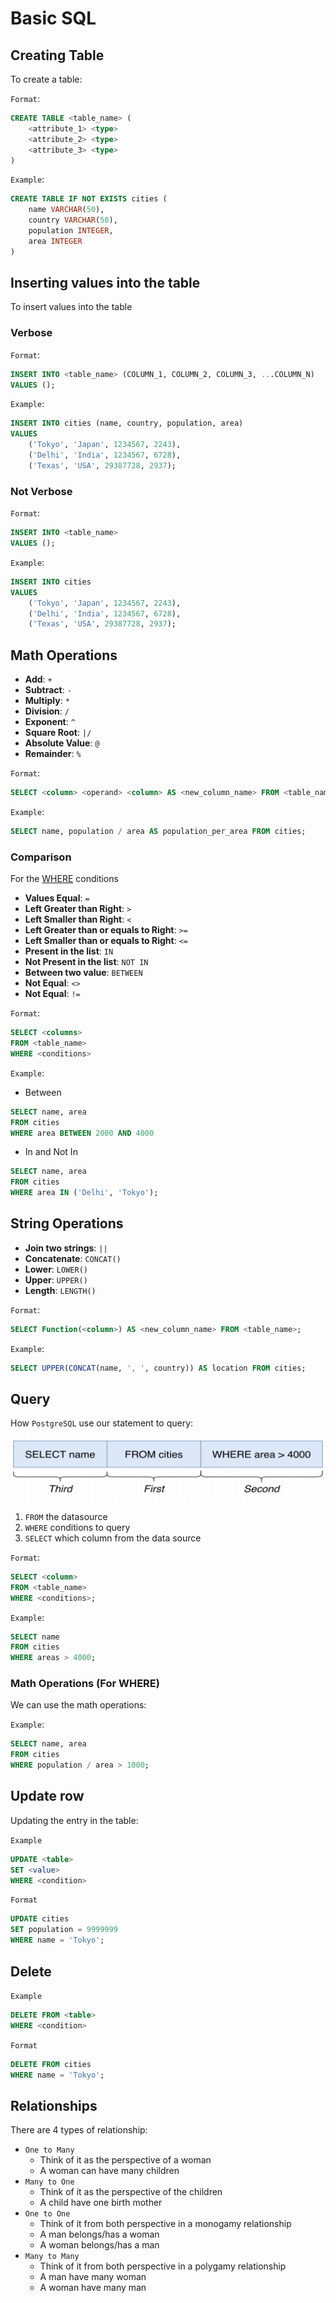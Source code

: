 # Basic SQL

## Creating Table

To create a table:

`Format`:

```sql
CREATE TABLE <table_name> (
    <attribute_1> <type>
    <attribute_2> <type>
    <attribute_3> <type>
)
```

`Example`:

```sql
CREATE TABLE IF NOT EXISTS cities (
    name VARCHAR(50),
    country VARCHAR(50),
    population INTEGER,
    area INTEGER
)
```

## Inserting values into the table

To insert values into the table

### Verbose

`Format`:

```sql
INSERT INTO <table_name> (COLUMN_1, COLUMN_2, COLUMN_3, ...COLUMN_N)
VALUES ();
```

`Example`:

```sql
INSERT INTO cities (name, country, population, area)
VALUES 
    ('Tokyo', 'Japan', 1234567, 2243),
    ('Delhi', 'India', 1234567, 6728),
    ('Texas', 'USA', 29387728, 2937);
```

### Not Verbose

`Format`:

```sql
INSERT INTO <table_name>
VALUES ();
```

`Example`:

```sql
INSERT INTO cities
VALUES 
    ('Tokyo', 'Japan', 1234567, 2243),
    ('Delhi', 'India', 1234567, 6728),
    ('Texas', 'USA', 29387728, 2937);
```

## Math Operations

- **Add**: `+`
- **Subtract**: `-`
- **Multiply**: `*`
- **Division**: `/`
- **Exponent**: `^`
- **Square Root**: `|/`
- **Absolute Value**: `@`
- **Remainder**: `%`

`Format`:

```sql
SELECT <column> <operand> <column> AS <new_column_name> FROM <table_name>;
```

`Example`:

```sql
SELECT name, population / area AS population_per_area FROM cities;
```

### Comparison

For the [WHERE](#query) conditions

- **Values Equal**: `=`
- **Left Greater than Right**: `>`
- **Left Smaller than Right**: `<`
- **Left Greater than or equals to Right**: `>=`
- **Left Smaller than or equals to Right**: `<=`
- **Present in the list**: `IN`
- **Not Present in the list**: `NOT IN`
- **Between two value**: `BETWEEN`
- **Not Equal**: `<>`
- **Not Equal**: `!=`

`Format`:

```sql
SELECT <columns>
FROM <table_name>
WHERE <conditions>
```

`Example`:

- Between

```sql
SELECT name, area
FROM cities
WHERE area BETWEEN 2000 AND 4000
```

- In and Not In

```sql
SELECT name, area
FROM cities
WHERE area IN ('Delhi', 'Tokyo');
```

## String Operations

- **Join two strings**: `||`
- **Concatenate**: `CONCAT()`
- **Lower**: `LOWER()`
- **Upper**: `UPPER()`
- **Length**: `LENGTH()`

`Format`:

```sql
SELECT Function(<column>) AS <new_column_name> FROM <table_name>;
```

`Example`:

```sql
SELECT UPPER(CONCAT(name, ', ', country)) AS location FROM cities;
```

## Query

How `PostgreSQL` use our statement to query:

![PostgreSQL Logic](images/postgresql_logic.png)

1. `FROM` the datasource
2. `WHERE` conditions to query
3. `SELECT` which column from the data source

`Format`:

```sql
SELECT <column>  
FROM <table_name> 
WHERE <conditions>;
```

`Example`:

```sql
SELECT name
FROM cities
WHERE areas > 4000;
```

### Math Operations (For WHERE)

We can use the math operations:

`Example`:

```SQL
SELECT name, area
FROM cities
WHERE population / area > 1000;
```

## Update row

Updating the entry in the table:

`Example`

```SQL
UPDATE <table>
SET <value>
WHERE <condition>
```

`Format`

```SQL
UPDATE cities
SET population = 9999999
WHERE name = 'Tokyo';
```

## Delete

`Example`

```SQL
DELETE FROM <table>
WHERE <condition>
```

`Format`

```SQL
DELETE FROM cities
WHERE name = 'Tokyo';
```

## Relationships

There are 4 types of relationship:
- `One to Many`
    - Think of it as the perspective of a woman
    - A woman can have many children
- `Many to One`
    - Think of it as the perspective of the children
    - A child have one birth mother
- `One to One`
    - Think of it from both perspective in a monogamy relationship
    - A man belongs/has a woman
    - A woman belongs/has a man
- `Many to Many`
    - Think of it from both perspective in a polygamy relationship
    - A man have many woman
    - A woman have many man
